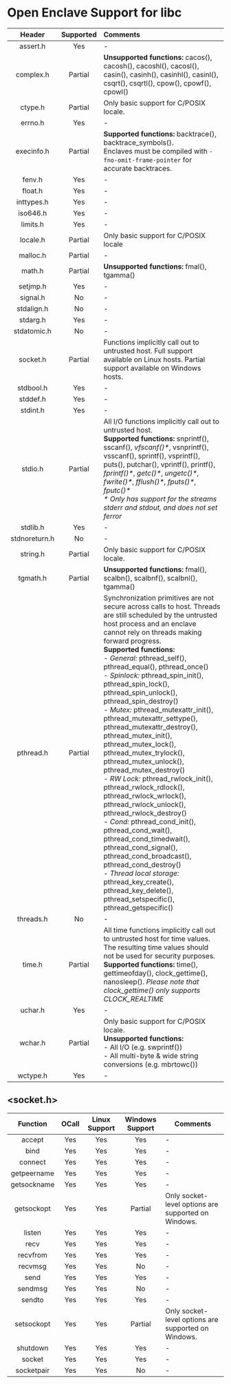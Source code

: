 # Open Enclave Support for libc

Header | Supported | Comments |
:---:|:---:|:---|
assert.h | Yes | - |
complex.h | Partial | **Unsupported functions:** cacos(), cacosh(), cacoshl(), cacosl(), casin(), casinh(), casinhl(), casinl(), csqrt(), csqrtl(), cpow(), cpowf(), cpowl() |
ctype.h | Partial | Only basic support for C/POSIX locale. |
errno.h | Yes | - |
execinfo.h | Partial | **Supported functions:** backtrace(), backtrace_symbols(). <br> Enclaves must be compiled with `-fno-omit-frame-pointer` for accurate backtraces. |
fenv.h | Yes | - |
float.h | Yes | - |
inttypes.h | Yes | - |
iso646.h | Yes | - |
limits.h | Yes | - |
locale.h | Partial | Only basic support for C/POSIX locale |
malloc.h | Partial | - |
math.h | Partial | **Unsupported functions:** fmal(), tgamma() |
setjmp.h | Yes | - |
signal.h | No | - |
stdalign.h | No | - |
stdarg.h | Yes | - |
stdatomic.h | No | - |
socket.h | Partial | Functions implicitly call out to untrusted host. Full support available on Linux hosts. Partial support available on Windows hosts. |
stdbool.h | Yes | - |
stddef.h | Yes | - |
stdint.h | Yes | - |
stdio.h | Partial | All I/O functions implicitly call out to untrusted host. <br> **Supported functions:** snprintf(), sscanf(),  _vfscanf()*_, vsnprintf(), vsscanf(), sprintf(), vsprintf(), puts(), putchar(), vprintf(), printf(), _fprintf()*_, _getc()*_, _ungetc()*_, _fwrite()*_, _fflush()*_, _fputs()*_, _fputc()*_ <br> _* Only has support for the streams stderr and stdout, and does not set ferror_ |
stdlib.h | Yes | - |
stdnoreturn.h | No | - |
string.h | Partial | Only basic support for C/POSIX locale. |
tgmath.h | Partial | **Unsupported functions:** fmal(), scalbn(), scalbnf(), scalbnl(), tgamma() |
pthread.h | Partial | Synchronization primitives are not secure across calls to host. Threads are still scheduled by the untrusted host process and an enclave cannot rely on threads making forward progress. <br> **Supported functions:** <br> _- General:_ pthread_self(), pthread_equal(), pthread_once() <br> _- Spinlock:_ pthread_spin_init(), pthread_spin_lock(), pthread_spin_unlock(), pthread_spin_destroy() <br> _- Mutex:_ pthread_mutexattr_init(), pthread_mutexattr_settype(), pthread_mutexattr_destroy(), pthread_mutex_init(), pthread_mutex_lock(), pthread_mutex_trylock(), pthread_mutex_unlock(), pthread_mutex_destroy() <br> _- RW Lock:_ pthread_rwlock_init(), pthread_rwlock_rdlock(), pthread_rwlock_wrlock(), pthread_rwlock_unlock(), pthread_rwlock_destroy() <br> _- Cond:_ pthread_cond_init(), pthread_cond_wait(), pthread_cond_timedwait(), pthread_cond_signal(), pthread_cond_broadcast(), pthread_cond_destroy() <br> _- Thread local storage:_ pthread_key_create(), pthread_key_delete(), pthread_setspecific(), pthread_getspecific() |
threads.h | No | - |
time.h | Partial | All time functions implicitly call out to untrusted host for time values. The resulting time values should not be used for security purposes. <br> **Supported functions:** time(), gettimeofday(), clock_gettime(), nanosleep(). _Please note that clock_gettime() only supports CLOCK_REALTIME_ |
uchar.h | Yes | - |
wchar.h | Partial | Only basic support for C/POSIX locale. <br> **Unsupported functions:** <br> - All I/O (e.g. swprintf()) <br> - All multi-byte & wide string conversions (e.g. mbrtowc()) |
wctype.h | Yes | - |

## <socket.h>

| Function | OCall | Linux Support | Windows Support | Comments |
| :---: | :---: | :---: | :---: | --- |
| accept | Yes | Yes | Yes | - |
| bind | Yes | Yes | Yes | - |
| connect | Yes | Yes | Yes | - |
| getpeername | Yes | Yes | Yes | - |
| getsockname | Yes | Yes | Yes | - |
| getsockopt | Yes | Yes | Partial | Only socket-level options are supported on Windows. |
| listen | Yes | Yes | Yes | - |
| recv | Yes | Yes | Yes | - |
| recvfrom | Yes | Yes | Yes | - |
| recvmsg | Yes | Yes | No | - |
| send | Yes | Yes | Yes | - |
| sendmsg | Yes | Yes | No | - |
| sendto | Yes | Yes | Yes | - |
| setsockopt | Yes | Yes | Partial | Only socket-level options are supported on Windows. |
| shutdown | Yes | Yes | Yes | - |
| socket | Yes | Yes | Yes | - |
| socketpair | Yes | Yes | No | - |
